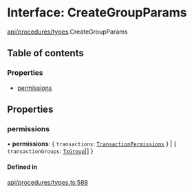 # Interface: CreateGroupParams

[api/procedures/types](../wiki/api.procedures.types).CreateGroupParams

## Table of contents

### Properties

- [permissions](../wiki/api.procedures.types.CreateGroupParams#permissions)

## Properties

### permissions

• **permissions**: { `transactions`: [`TransactionPermissions`](../wiki/types.TransactionPermissions)  } \| { `transactionGroups`: [`TxGroup`](../wiki/types.TxGroup)[]  }

#### Defined in

[api/procedures/types.ts:588](https://github.com/PolymathNetwork/polymesh-sdk/blob/49113a20/src/api/procedures/types.ts#L588)
